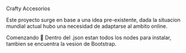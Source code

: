 Crafty Accesorios

Este proyecto surge en base a una idea pre-existente, dada la situacion mundial actual hubo una necesidad de adaptarse al ambito online.

Comenzando 🚀
Dentro del .json estan todos los nodes para instalar,
tambien se encuentra la vesion de Bootstrap.
